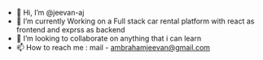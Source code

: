- 👋 Hi, I’m @jeevan-aj
- 🌱 I’m currently Working on a Full stack car rental platform with react as frontend and exprss as backend
- 💞️ I’m looking to collaborate on anything that i can learn 
- 📫 How to reach me : mail - ambrahamjeevan@gmail.com

<!---
jeevan-aj/jeevan-aj is a ✨ special ✨ repository because its `README.md` (this file) appears on your GitHub profile.
You can click the Preview link to take a look at your changes.
--->
